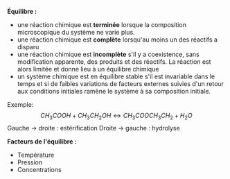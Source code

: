 
**Équilibre :** 
- une réaction chimique est **terminée** lorsque la composition microscopique du système ne varie plus.
- une réaction chimique est **complète** lorsqu'au moins un des réactifs a disparu
- une réaction chimique est **incomplète** s'il y a coexistence, sans modification apparente, des produits et des réactifs. La réaction est alors limitée et donne lieu à un équilibre chimique
- un système chimique est en équilibre stable s'il est invariable dans le temps et si de faibles variations de facteurs externes suivies d'un retour aux conditions initiales ramène le système à sa composition initiale.

Exemple: $$CH_{3}COOH+CH_{3}CH_{2}OH \leftrightarrow CH_{3}COOCH_{3}CH_{2}+H_{2}O$$
Gauche $\to$ droite : estérification
Droite $\to$ gauche : hydrolyse

**Facteurs de l'équilibre :** 
- Température
- Pression
- Concentrations


